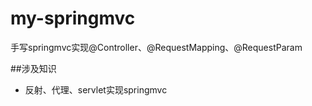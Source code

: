 # my-springmvc
手写springmvc实现@Controller、@RequestMapping、@RequestParam

##涉及知识 

- 反射、代理、servlet实现springmvc
